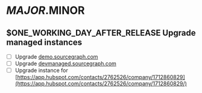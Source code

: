 <!--
DO NOTE COPY THIS ISSUE TEMPLATE MANUALLY. Use `yarn run release tracking-issue:create` from the
`dev/release` directory in the main repository to create a release tracking issue, instead.

Arguments:
- $MAJOR
- $MINOR
- $ONE_WORKING_DAY_AFTER_RELEASE
-->

# $MAJOR.$MINOR

## $ONE_WORKING_DAY_AFTER_RELEASE Upgrade managed instances

- [ ] Upgrade [demo.sourcegraph.com](https://demo.sourcegraph.com)
- [ ] Upgrade [devmanaged.sourcegraph.com](https://demo.sourcegraph.com)
- [ ] Upgrade instance for [https://app.hubspot.com/contacts/2762526/company/1712860829](https://app.hubspot.com/contacts/2762526/company/1712860829/)
